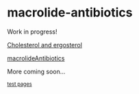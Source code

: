 # macrolide-antibiotics
Work in progress!

[Cholesterol and ergosterol](CholesterolErgosterol)


[macrolideAntibiotics](macrolideAntibiotics)

More coming soon...

<sub>[test pages](page1)</sub>


